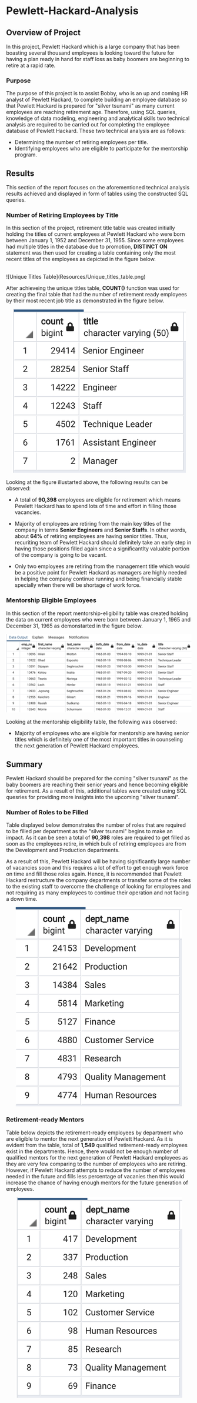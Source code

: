 # Pewlett-Hackard-Analysis

## Overview of Project

In this project, Pewlett Hackard which is a large company that has been boasting several thousand employees is looking toward the future for having a plan ready in hand for staff loss as baby boomers are beginning to retire at a rapid rate.

### Purpose

The purpose of this project is to assist Bobby, who is an up and coming HR analyst of Pewlett Hackard, to complete building an employee database so that Pewlett Hackard is prepared for "silver tsunami" as many current employees are reaching retirement age. Therefore, using SQL queries, knowledge of data modeling, engineering and analytical skills two technical analysis are required to be carried out for completing the employee database of Pewlett Hackard. These two technical analysis are as follows:

- Determining the number of retiring employees per title.
- Identifying employees who are eligible to participate for the mentorship program.

## Results

This section of the report focuses on the aforementioned technical analysis results achieved and displayed in form of tables using the constructed SQL queries.

### Number of Retiring Employees by Title

In this section of the project, retirement title table was created initially holding the titles of current employees at Pewlett Hackard who were born between January 1, 1952 and December 31, 1955. Since some employees had multiple titles in the database due to promotion, **DISTINCT ON** statement was then used for creating a table containing only the most recent titles of the employees as depicted in the figure below.

<br>
![Unique Titles Table](Resources/Unique_titles_table.png)

After achieveing the unique titles table, **COUNT()** function was used for creating the final table that had the number of retirement ready employees by their most recent job title as demonstrated in the figure below.
<br>
<div align="center">

![Retiring Titles Table](Resources/Retiring_title_table.png)
</div>

Looking at the figure illustarted above, the following results can be observed:

- A total of **90,398** employees are eligible for retirement which means Pewlett Hackard has to spend lots of time and effort in filling those vacancies.

- Majority of employees are retiring from the main key titles of the company in terms **Senior Engineers** and **Senior Staffs**. In other words, about **64%** of retiring employees are having senior titles. Thus, recuriting team of Pewlett Hackard should definitely take an early step in having those positions filled again since a significantlty valuable portion of the company is going to be vacant.

- Only two employees are retiring from the management title which would be a positive point for Pewlett Hackard as managers are highly needed in helping the company continue running and being financially stable specially when there will be shortage of work force.

### Mentorship Eligible Employees

In this section of the report mentorship-eligibility table was created holding the data on current employees who were born between January 1, 1965 and December 31, 1965 as demonstarted in the figure below.

![Mentorship Eligibility Table](Resources/Mentorship_eligibility_table.png)

Looking at the mentorship eligibility table, the following was observed:

- Majority of employees who are eligible for mentorship are having senior titles which is definitely one of the most important titles in counseling the next generation of Pewlett Hackard employees.


## Summary

Pewlett Hackard should be prepared for the coming "silver tsunami" as the baby boomers are reaching their senior years and hence becoming eligible for retirement. As a result of this, additional tables were created using SQL quesries for providing more insights into the upcoming "silver tsunami".

### Number of Roles to be Filled

Table displayed below demonstrates the number of roles that are required to be filled per department as the "silver tsunami" begins to make an impact. As it can be seen a total of **90,398** roles are required to get filled as soon as the employees retire, in which bulk of retiring employees are from the Development and Production departments. 

As a result of this, Pewlett Hackard will be having significantly large number of vacancies soon and this requires a lot of effort to get enough work force on time and fill those roles again. Hence, it is recommended that Pewlett Hackard restructure the company departments or transfer some of the roles to the existing staff to overcome the challenge of looking for employees and not requiring as many employees to continue their operation and not facing a down time.
<br>

<div align="center">

![Roles to be filled per Department](Resources/Roles_to_be_filled_table.png)
</div>

### Retirement-ready Mentors

Table below depicts the retirement-ready employees by department who are eligible to mentor the next generation of Pewlett Hackard. As it is evident from the table, total of **1,549** qualified retirement-ready employees exist in the departments. Hence, there would not be enough number of qualified mentors for the next generation of Pewlett Hackard employees as they are very few comparing to the number of employees who are retiring. However, if Pewlett Hackard attempts to reduce the number of employees needed in the future and fills less percentage of vacanies then this would increase the chance of having enough mentors for the future generation of employees.
<br>

<div align="center">

![Retirement Ready Employees to Mentor](Resources/Retirement_ready_mentors_table.png)
</div>